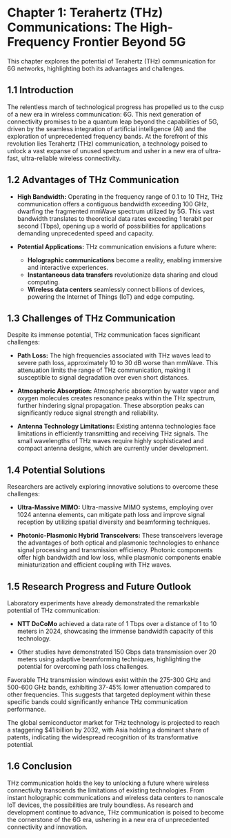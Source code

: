 # Chapter 1: Terahertz (THz) Communications: The High-Frequency Frontier Beyond 5G

This chapter explores the potential of Terahertz (THz) communication for 6G networks, highlighting both its advantages and challenges. 

## 1.1 Introduction

The relentless march of technological progress has propelled us to the cusp of a new era in wireless communication: 6G. This next generation of connectivity promises to be a quantum leap beyond the capabilities of 5G, driven by the seamless integration of artificial intelligence (AI) and the exploration of unprecedented frequency bands. At the forefront of this revolution lies Terahertz (THz) communication, a technology poised to unlock a vast expanse of unused spectrum and usher in a new era of ultra-fast, ultra-reliable wireless connectivity.

## 1.2 Advantages of THz Communication

* **High Bandwidth:** Operating in the frequency range of 0.1 to 10 THz, THz communication offers a contiguous bandwidth exceeding 100 GHz, dwarfing the fragmented mmWave spectrum utilized by 5G. This vast bandwidth translates to theoretical data rates exceeding 1 terabit per second (Tbps), opening up a world of possibilities for applications demanding unprecedented speed and capacity.

* **Potential Applications:**  THz communication envisions a future where:
    * **Holographic communications** become a reality, enabling immersive and interactive experiences.
    * **Instantaneous data transfers** revolutionize data sharing and cloud computing.
    * **Wireless data centers** seamlessly connect billions of devices, powering the Internet of Things (IoT) and edge computing.

## 1.3 Challenges of THz Communication

Despite its immense potential, THz communication faces significant challenges:

* **Path Loss:** The high frequencies associated with THz waves lead to severe path loss, approximately 10 to 30 dB worse than mmWave. This attenuation limits the range of THz communication, making it susceptible to signal degradation over even short distances.

* **Atmospheric Absorption:** Atmospheric absorption by water vapor and oxygen molecules creates resonance peaks within the THz spectrum, further hindering signal propagation. These absorption peaks can significantly reduce signal strength and reliability.

* **Antenna Technology Limitations:** Existing antenna technologies face limitations in efficiently transmitting and receiving THz signals. The small wavelengths of THz waves require highly sophisticated and compact antenna designs, which are currently under development.

## 1.4 Potential Solutions

Researchers are actively exploring innovative solutions to overcome these challenges:

* **Ultra-Massive MIMO:** Ultra-massive MIMO systems, employing over 1024 antenna elements, can mitigate path loss and improve signal reception by utilizing spatial diversity and beamforming techniques.

* **Photonic-Plasmonic Hybrid Transceivers:**  These transceivers leverage the advantages of both optical and plasmonic technologies to enhance signal processing and transmission efficiency. Photonic components offer high bandwidth and low loss, while plasmonic components enable miniaturization and efficient coupling with THz waves.

## 1.5 Research Progress and Future Outlook

Laboratory experiments have already demonstrated the remarkable potential of THz communication:

* **NTT DoCoMo** achieved a data rate of 1 Tbps over a distance of 1 to 10 meters in 2024, showcasing the immense bandwidth capacity of this technology.

* Other studies have demonstrated 150 Gbps data transmission over 20 meters using adaptive beamforming techniques, highlighting the potential for overcoming path loss challenges.

Favorable THz transmission windows exist within the 275-300 GHz and 500-600 GHz bands, exhibiting 37-45% lower attenuation compared to other frequencies. This suggests that targeted deployment within these specific bands could significantly enhance THz communication performance.

The global semiconductor market for THz technology is projected to reach a staggering $41 billion by 2032, with Asia holding a dominant share of patents, indicating the widespread recognition of its transformative potential.

## 1.6 Conclusion

THz communication holds the key to unlocking a future where wireless connectivity transcends the limitations of existing technologies. From instant holographic communications and wireless data centers to nanoscale IoT devices, the possibilities are truly boundless. As research and development continue to advance, THz communication is poised to become the cornerstone of the 6G era, ushering in a new era of unprecedented connectivity and innovation.